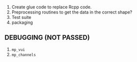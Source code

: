 1. Create glue code to replace Rcpp code.
2. Preprocessing routines to get the data in the correct shape?
3. Test suite
4. packaging



## DEBUGGING (NOT PASSED)
1. `mp_vui`
2. `mp_channels`